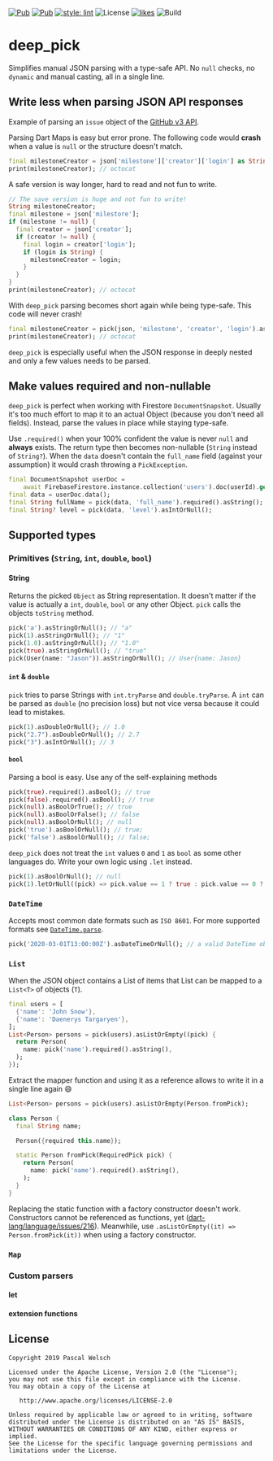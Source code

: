 [![Pub](https://img.shields.io/pub/v/deep_pick)](https://pub.dartlang.org/packages/deep_pick)
[![Pub](https://img.shields.io/pub/v/deep_pick?include_prereleases)](https://pub.dartlang.org/packages/deep_pick)
[![style: lint](https://img.shields.io/badge/style-lint-4BC0F5.svg)](https://pub.dev/packages/lint)
![License](https://img.shields.io/github/license/passsy/deep_pick)
[![likes](https://badges.bar/deep_pick/likes)](https://pub.dev/packages/deep_pick/score)
![Build](https://img.shields.io/github/workflow/status/passsy/deep_pick/Dart%20CI)

# deep_pick

Simplifies manual JSON parsing with a type-safe API. No `null` checks, no `dynamic` and manual casting, all in a single line.

## Write less when parsing JSON API responses
Example of parsing an `issue` object of the [GitHub v3 API](https://developer.github.com/v3/issues/#get-an-issue).

Parsing Dart Maps is easy but error prone. The following code would **crash** when a value is `null` or the structure doesn't match.
```dart
final milestoneCreator = json['milestone']['creator']['login'] as String;
print(milestoneCreator); // octocat  
```

A safe version is way longer, hard to read and not fun to write.
```dart
// The save version is huge and not fun to write!
String milestoneCreator;
final milestone = json['milestore'];
if (milestone != null) {
  final creator = json['creator'];
  if (creator != null) {
    final login = creator['login'];
    if (login is String) {
      milestoneCreator = login;
    }
  }
}
print(milestoneCreator); // octocat
```

With `deep_pick` parsing becomes short again while being type-safe. This code will never crash!
```dart
final milestoneCreator = pick(json, 'milestone', 'creator', 'login').asStringOrNull();
print(milestoneCreator); // octocat  
```

`deep_pick` is especially useful when the JSON response in deeply nested and only a few values needs to be parsed.


## Make values required and non-nullable
`deep_pick` is perfect when working with Firestore `DocumentSnapshot`. 
Usually it's too much effort to map it to an actual Object (because you don't need all fields).
Instead, parse the values in place while staying type-safe. 

Use `.required()` when your 100% confident the value is never `null` and **always** exists. 
The return type then becomes non-nullable (`String` instead of `String?`).
When the `data` doesn't contain the `full_name` field (against your assumption) it would crash throwing a `PickException`.

```dart
final DocumentSnapshot userDoc = 
    await FirebaseFirestore.instance.collection('users').doc(userId).get();
final data = userDoc.data();
final String fullName = pick(data, 'full_name').required().asString();
final String? level = pick(data, 'level').asIntOrNull();
```


## Supported types

### Primitives (`String`, `int`, `double`, `bool`)
#### String
Returns the picked `Object` as String representation.
It doesn't matter if the value is actually a `int`, `double`, `bool` or any other Object.
`pick` calls the objects `toString` method.

```dart
pick('a').asStringOrNull(); // "a"
pick(1).asStringOrNull(); // "1"
pick(1.0).asStringOrNull(); // "1.0"
pick(true).asStringOrNull(); // "true"
pick(User(name: "Jason")).asStringOrNull(); // User{name: Jason}
```

#### `int` & `double`
`pick` tries to parse Strings with `int.tryParse` and `double.tryParse`.
A `int` can be parsed as `double` (no precision loss) but not vice versa because it could lead to mistakes.

```dart
pick(1).asDoubleOrNull(); // 1.0
pick("2.7").asDoubleOrNull(); // 2.7
pick("3").asIntOrNull(); // 3
```

#### `bool`

Parsing a bool is easy. Use any of the self-explaining methods
```dart
pick(true).required().asBool(); // true
pick(false).required().asBool(); // true
pick(null).asBoolOrTrue(); // true
pick(null).asBoolOrFalse(); // false
pick(null).asBoolOrNull(); // null
pick('true').asBoolOrNull(); // true;
pick('false').asBoolOrNull(); // false;
```

`deep_pick` does not treat the `int` values `0` and `1` as `bool` as some other languages do.
Write your own logic using `.let` instead.

```dart
pick(1).asBoolOrNull(); // null
pick(1).letOrNull((pick) => pick.value == 1 ? true : pick.value == 0 ? false : null); // true 
```

### `DateTime`

Accepts most common date formats such as `ISO 8601`. For more supported formats see [`DateTime.parse`](https://api.dart.dev/stable/1.24.2/dart-core/DateTime/parse.html).

```dart
pick('2020-03-01T13:00:00Z').asDateTimeOrNull(); // a valid DateTime object
```

### `List`

When the JSON object contains a List of items that List can be mapped to a `List<T>` of objects (`T`).

```dart
final users = [
  {'name': 'John Snow'},
  {'name': 'Daenerys Targaryen'},
];
List<Person> persons = pick(users).asListOrEmpty((pick) {
  return Person(
    name: pick('name').required().asString(),
  );
});
```

Extract the mapper function and using it as a reference allows to write it in a single line again :smile:

```dart
List<Person> persons = pick(users).asListOrEmpty(Person.fromPick);

class Person {
  final String name;

  Person({required this.name});

  static Person fromPick(RequiredPick pick) {
    return Person(
      name: pick('name').required().asString(),
    );
  }
}
```

Replacing the static function with a factory constructor doesn't work.
Constructors cannot be referenced as functions, yet ([dart-lang/language/issues/216](https://github.com/dart-lang/language/issues/216)).
Meanwhile, use `.asListOrEmpty((it) => Person.fromPick(it))` when using a factory constructor.
 

### `Map`


### Custom parsers

#### let

#### extension functions


## License

```
Copyright 2019 Pascal Welsch

Licensed under the Apache License, Version 2.0 (the "License");
you may not use this file except in compliance with the License.
You may obtain a copy of the License at

   http://www.apache.org/licenses/LICENSE-2.0

Unless required by applicable law or agreed to in writing, software
distributed under the License is distributed on an "AS IS" BASIS,
WITHOUT WARRANTIES OR CONDITIONS OF ANY KIND, either express or implied.
See the License for the specific language governing permissions and
limitations under the License.
```
